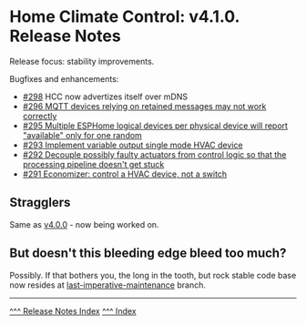 Home Climate Control: v4.1.0. Release Notes
==

Release focus: stability improvements.

Bugfixes and enhancements:
* [#298](https://github.com/home-climate-control/dz/issues/298) HCC now advertizes itself over mDNS
* [#296 MQTT devices relying on retained messages may not work correctly](https://github.com/home-climate-control/dz/issues/296)
* [#295 Multiple ESPHome logical devices per physical device will report "available" only for one random](https://github.com/home-climate-control/dz/issues/295)
* [#293 Implement variable output single mode HVAC device](https://github.com/home-climate-control/dz/issues/293)
* [#292 Decouple possibly faulty actuators from control logic so that the processing pipeline doesn't get stuck ](https://github.com/home-climate-control/dz/issues/292)
* [#291 Economizer: control a HVAC device, not a switch](https://github.com/home-climate-control/dz/issues/291)

## Stragglers
Same as [v4.0.0](./v4.0.0.md) - now being worked on.

## But doesn't this bleeding edge bleed too much?
Possibly. If that bothers you, the long in the tooth, but rock stable code base now resides at [last-imperative-maintenance](https://github.com/home-climate-control/dz/tree/last-imperative-maintenance) branch.

---
[^^^ Release Notes Index](../release-notes.md)
[^^^ Index](../index.md)
